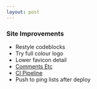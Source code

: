```yaml
---
layout: post
---
```


### Site Improvements
- Restyle codeblocks
- Try full colour logo
- Lower favicon detail
- [Comments Etc](https://staticman.net/)
- [CI Pipeline](https://jenkins.io/)
- Push to ping lists after deploy